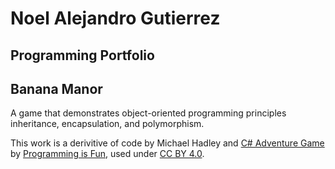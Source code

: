 # Noel Alejandro Gutierrez

## Programming Portfolio


## Banana Manor

A game that demonstrates object-oriented programming principles inheritance, encapsulation, and polymorphism.

This work is a derivitive of code by Michael Hadley and [C# Adventure Game](http://programmingisfun.com/learn/c-sharp-adventure-game/)
by [Programming is Fun](http://programmingisfun.com), used under [CC BY 4.0](https://creativecommons.org/licenses/by/4.0/).
